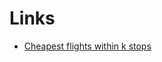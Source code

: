 
Links
=====

- [Cheapest flights within k stops](https://leetcode.com/problems/cheapest-flights-within-k-stops/submissions/)
